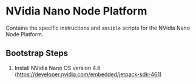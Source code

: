 # NVidia Nano Node Platform

Contains the specific instructions and `ansible` scripts for the NVidia Nano Node Platform.

## Bootstrap Steps

1. Install NVidia Nano OS version 4.6 (https://developer.nvidia.com/embedded/jetpack-sdk-461)
